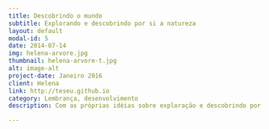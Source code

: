 ```yaml
---
title: Descobrindo o mundo
subtitle: Explorando e descobrindo por si a natureza
layout: default
modal-id: 5
date: 2014-07-14
img: helena-arvore.jpg
thumbnail: helena-arvore-t.jpg
alt: image-alt
project-date: Janeiro 2016
client: Helena
link: http://teseu.github.io
category: Lembrança, desenvolvimento
description: Com as próprias idéias sobre exploração e descobrindo por si a natureza. Sempre curiosa. Se deixar solta, logo perde de vista.

---
```

